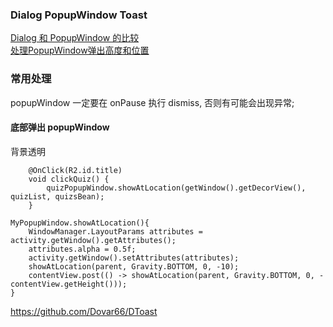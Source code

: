 ### Dialog PopupWindow Toast  

[Dialog 和 PopupWindow 的比较](Dialog_PopupWindow_Compare.md)  
[处理PopupWindow弹出高度和位置](pop_window_height.md)  

### 常用处理  
popupWindow 一定要在 onPause 执行 dismiss, 否则有可能会出现异常;  
#### 底部弹出 popupWindow  
背景透明  
```
    @OnClick(R2.id.title)
    void clickQuiz() {
        quizPopupWindow.showAtLocation(getWindow().getDecorView(), quizList, quizsBean);
    }

MyPopupWindow.showAtLocation(){
    WindowManager.LayoutParams attributes = activity.getWindow().getAttributes();
    attributes.alpha = 0.5f;
    activity.getWindow().setAttributes(attributes);
    showAtLocation(parent, Gravity.BOTTOM, 0, -10);
    contentView.post(() -> showAtLocation(parent, Gravity.BOTTOM, 0, -contentView.getHeight()));
}
```
https://github.com/Dovar66/DToast  
